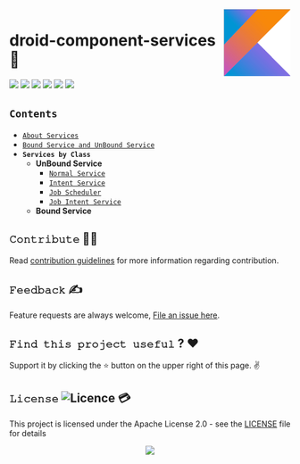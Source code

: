 <img src="https://github.com/devrath/devrath/blob/master/images/kotlin_logo.png" align="right" title="Kotlin Logo" width="120">

# droid-component-services 🧞‍
<p align="left">
<a><img src="https://img.shields.io/badge/Android-services-brightgreen"></a>
<a><img src="https://img.shields.io/badge/Service%20Component-Normal%20Service-blue"></a>
<a><img src="https://img.shields.io/badge/Service%20Component-Intent%20Service-green"></a>
<a><img src="https://img.shields.io/badge/Service%20Component-Job%20Intent%20Service-orange"></a>
<a><img src="https://img.shields.io/badge/Service-Foreground%20Service-yellow"></a>
<a><img src="https://img.shields.io/badge/Service-Background%20Service-red"></a>
</p>


## `Contents`
* [`About Services`](https://github.com/devrath/droid-component-services/wiki/About-services)
* [`Bound Service and UnBound Service`](https://github.com/devrath/droid-component-services/wiki/Bound-Service-and-UnBound-Service)
* **`Services by Class`**
  * **UnBound Service**
    * [`Normal Service`](https://github.com/devrath/droid-component-services/wiki/Normal-Service)
    * [`Intent Service`](https://github.com/devrath/droid-component-services/wiki/Intent-Service)
    * [`Job Scheduler`](https://github.com/devrath/droid-component-services/wiki/Job-Scheduler)
    * [`Job Intent Service`](https://github.com/devrath/droid-component-services/wiki/Job-Intent-Service)
  * **Bound Service**


## **`𝙲𝚘𝚗𝚝𝚛𝚒𝚋𝚞𝚝𝚎`** 🙋‍♂️
Read [contribution guidelines](CONTRIBUTING.md) for more information regarding contribution.

## **`𝙵𝚎𝚎𝚍𝚋𝚊𝚌𝚔`** ✍️ 
Feature requests are always welcome, [File an issue here](https://github.com/devrath/droid-component-services/issues/new).

## **`𝙵𝚒𝚗𝚍 𝚝𝚑𝚒𝚜 𝚙𝚛𝚘𝚓𝚎𝚌𝚝 𝚞𝚜𝚎𝚏𝚞𝚕`** ? ❤️
Support it by clicking the ⭐ button on the upper right of this page. ✌️

## **`𝙻𝚒𝚌𝚎𝚗𝚜𝚎`** ![Licence](https://img.shields.io/github/license/google/docsy) :credit_card:
This project is licensed under the Apache License 2.0 - see the [LICENSE](https://github.com/devrath/droid-component-services/blob/main/LICENSE) file for details


<p align="center">
<a><img src="https://forthebadge.com/images/badges/built-for-android.svg"></a>
</p>
